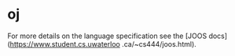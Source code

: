 # oj
For more details on the language specification see the [JOOS docs](https://www.student.cs.uwaterloo
.ca/~cs444/joos.html).